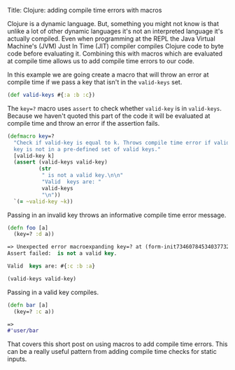 Title: Clojure: adding compile time errors with macros

Clojure is a dynamic language. But, something you might not know is that unlike a lot of other dynamic languages it's not an interpreted language it's actually compiled. Even when programming at the REPL the Java Virtual Machine's (JVM) Just In Time (JIT) compiler compiles Clojure code to byte code before evaluating it. Combining this with macros which are evaluated at compile time allows us to add compile time errors to our code.

In this example we are going create a macro that will throw an error at compile time if we pass a key that isn't in the `valid-keys` set.

```Clojure
(def valid-keys #{:a :b :c})
```

The `key=?` macro uses `assert` to check whether `valid-key` is in `valid-keys`. Because we haven't quoted this part of the code it will be evaluated at compile time and throw an error if the assertion fails.

```Clojure
(defmacro key=?
  "Check if valid-key is equal to k. Throws compile time error if valid
  key is not in a pre-defined set of valid keys."
  [valid-key k]
  (assert (valid-keys valid-key)
          (str
           " is not a valid key.\n\n"
           "Valid  keys are: "
           valid-keys
           "\n"))
  `(= ~valid-key ~k))
```

Passing in an invalid key throws an informative compile time error message.

```Clojure
(defn foo [a]
  (key=? :d a))

=> Unexpected error macroexpanding key=? at (form-init734607845340377328.clj:2:3).
Assert failed:  is not a valid key.

Valid  keys are: #{:c :b :a}

(valid-keys valid-key)
```

Passing in a valid key compiles.

```Clojure
(defn bar [a]
  (key=? :c a))

=>
#'user/bar
```

That covers this short post on using macros to add compile time errors. This can be a really useful pattern from adding compile time checks for static inputs.
